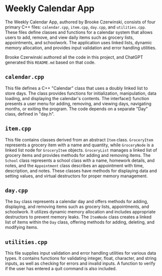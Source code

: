 # Weekly Calendar App
The Weekly Calendar App, authored by Brooke Czerwinski, consists of four primary C++ files: `calendar.cpp`, `item.cpp`, `day.cpp`, and `utilities.cpp`. These files define classes and functions for a calendar system that allows users to add, remove, and view daily items such as grocery lists, appointments, and schoolwork. The application uses linked lists, dynamic memory allocation, and provides input validation and error handling utilities.

Brooke Czerwinski authored all the code in this project, and ChatGPT generated this `README.md` based on that code.

## `calendar.cpp`
This file defines a C++ "Calendar" class that uses a doubly linked list to store days. The class provides functions for initialization, manipulation, data loading, and displaying the calendar's contents. The interface() function presents a user menu for adding, removing, and viewing days, navigating months, or exiting the program. The code depends on a separate "Day" class, defined in "day.h".

## `item.cpp`
This file contains classes derived from an abstract `Item` class. `GroceryItem` represents a grocery item with a name and quantity, while `GroceryNode` is a linked list node for `GroceryItem` objects. `GroceryList` manages a linked list of grocery items and provides methods for adding and removing items. The `School` class represents a school class with a name, homework details, and notes, and the `Appointment` class describes an appointment with time, description, and notes. These classes have methods for displaying data and setting values, and virtual destructors for proper memory management.

## `day.cpp`
The `Day` class represents a calendar day and offers methods for adding, displaying, and removing items such as grocery lists, appointments, and schoolwork. It utilizes dynamic memory allocation and includes appropriate destructors to prevent memory leaks. The `ItemNode` class creates a linked list of items within the `Day` class, offering methods for adding, deleting, and modifying items.

## `utilities.cpp`
This file supplies input validation and error handling utilities for various data types. It contains functions for validating integer, float, character, and string inputs, as well as checking for errors and invalid inputs. A function to verify if the user has entered a quit command is also included.

